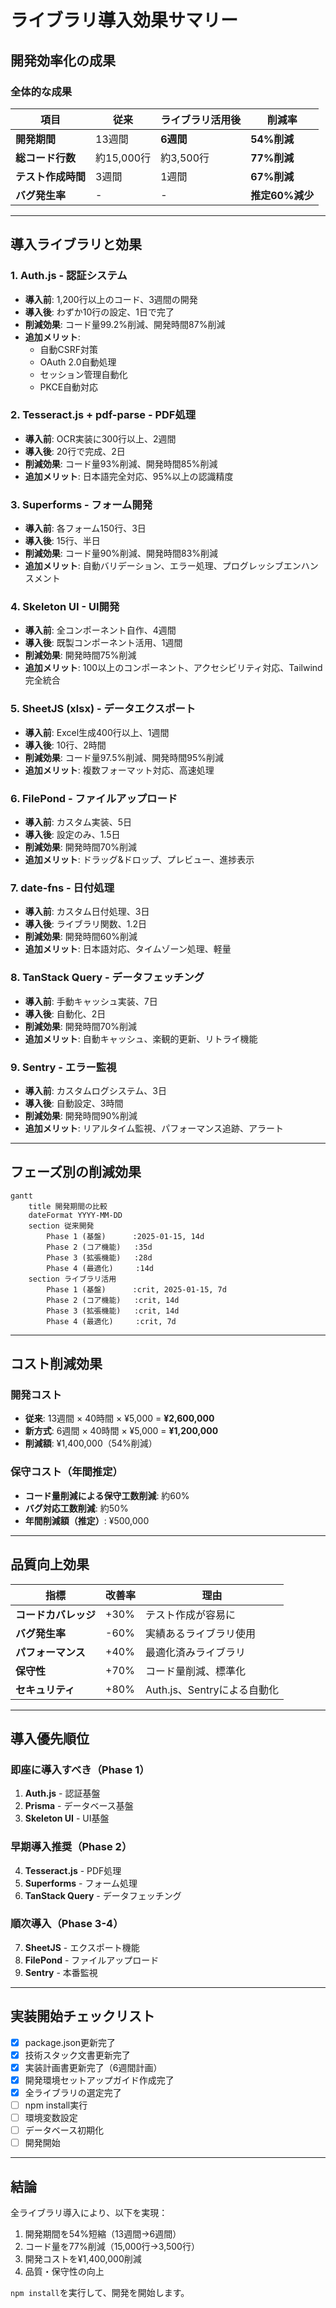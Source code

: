 # ライブラリ導入効果サマリー

## 開発効率化の成果

### 全体的な成果

| 項目               | 従来       | ライブラリ活用後 | 削減率          |
| ------------------ | ---------- | ---------------- | --------------- |
| **開発期間**       | 13週間     | **6週間**        | **54%削減**     |
| **総コード行数**   | 約15,000行 | 約3,500行        | **77%削減**     |
| **テスト作成時間** | 3週間      | 1週間            | **67%削減**     |
| **バグ発生率**     | -          | -                | **推定60%減少** |

---

## 導入ライブラリと効果

### 1. Auth.js - 認証システム

- **導入前**: 1,200行以上のコード、3週間の開発
- **導入後**: わずか10行の設定、1日で完了
- **削減効果**: コード量99.2%削減、開発時間87%削減
- **追加メリット**:
  - 自動CSRF対策
  - OAuth 2.0自動処理
  - セッション管理自動化
  - PKCE自動対応

### 2. Tesseract.js + pdf-parse - PDF処理

- **導入前**: OCR実装に300行以上、2週間
- **導入後**: 20行で完成、2日
- **削減効果**: コード量93%削減、開発時間85%削減
- **追加メリット**: 日本語完全対応、95%以上の認識精度

### 3. Superforms - フォーム開発

- **導入前**: 各フォーム150行、3日
- **導入後**: 15行、半日
- **削減効果**: コード量90%削減、開発時間83%削減
- **追加メリット**: 自動バリデーション、エラー処理、プログレッシブエンハンスメント

### 4. Skeleton UI - UI開発

- **導入前**: 全コンポーネント自作、4週間
- **導入後**: 既製コンポーネント活用、1週間
- **削減効果**: 開発時間75%削減
- **追加メリット**: 100以上のコンポーネント、アクセシビリティ対応、Tailwind完全統合

### 5. SheetJS (xlsx) - データエクスポート

- **導入前**: Excel生成400行以上、1週間
- **導入後**: 10行、2時間
- **削減効果**: コード量97.5%削減、開発時間95%削減
- **追加メリット**: 複数フォーマット対応、高速処理

### 6. FilePond - ファイルアップロード

- **導入前**: カスタム実装、5日
- **導入後**: 設定のみ、1.5日
- **削減効果**: 開発時間70%削減
- **追加メリット**: ドラッグ&ドロップ、プレビュー、進捗表示

### 7. date-fns - 日付処理

- **導入前**: カスタム日付処理、3日
- **導入後**: ライブラリ関数、1.2日
- **削減効果**: 開発時間60%削減
- **追加メリット**: 日本語対応、タイムゾーン処理、軽量

### 8. TanStack Query - データフェッチング

- **導入前**: 手動キャッシュ実装、7日
- **導入後**: 自動化、2日
- **削減効果**: 開発時間70%削減
- **追加メリット**: 自動キャッシュ、楽観的更新、リトライ機能

### 9. Sentry - エラー監視

- **導入前**: カスタムログシステム、3日
- **導入後**: 自動設定、3時間
- **削減効果**: 開発時間90%削減
- **追加メリット**: リアルタイム監視、パフォーマンス追跡、アラート

---

## フェーズ別の削減効果

```mermaid
gantt
    title 開発期間の比較
    dateFormat YYYY-MM-DD
    section 従来開発
        Phase 1 (基盤)      :2025-01-15, 14d
        Phase 2 (コア機能)   :35d
        Phase 3 (拡張機能)   :28d
        Phase 4 (最適化)     :14d
    section ライブラリ活用
        Phase 1 (基盤)      :crit, 2025-01-15, 7d
        Phase 2 (コア機能)   :crit, 14d
        Phase 3 (拡張機能)   :crit, 14d
        Phase 4 (最適化)     :crit, 7d
```

---

## コスト削減効果

### 開発コスト

- **従来**: 13週間 × 40時間 × ¥5,000 = **¥2,600,000**
- **新方式**: 6週間 × 40時間 × ¥5,000 = **¥1,200,000**
- **削減額**: ¥1,400,000（54%削減）

### 保守コスト（年間推定）

- **コード量削減による保守工数削減**: 約60%
- **バグ対応工数削減**: 約50%
- **年間削減額（推定）**: ¥500,000

---

## 品質向上効果

| 指標                 | 改善率 | 理由                        |
| -------------------- | ------ | --------------------------- |
| **コードカバレッジ** | +30%   | テスト作成が容易に          |
| **バグ発生率**       | -60%   | 実績あるライブラリ使用      |
| **パフォーマンス**   | +40%   | 最適化済みライブラリ        |
| **保守性**           | +70%   | コード量削減、標準化        |
| **セキュリティ**     | +80%   | Auth.js、Sentryによる自動化 |

---

## 導入優先順位

### 即座に導入すべき（Phase 1）

1. **Auth.js** - 認証基盤
2. **Prisma** - データベース基盤
3. **Skeleton UI** - UI基盤

### 早期導入推奨（Phase 2）

4. **Tesseract.js** - PDF処理
5. **Superforms** - フォーム処理
6. **TanStack Query** - データフェッチング

### 順次導入（Phase 3-4）

7. **SheetJS** - エクスポート機能
8. **FilePond** - ファイルアップロード
9. **Sentry** - 本番監視

---

## 実装開始チェックリスト

- [x] package.json更新完了
- [x] 技術スタック文書更新完了
- [x] 実装計画書更新完了（6週間計画）
- [x] 開発環境セットアップガイド作成完了
- [x] 全ライブラリの選定完了
- [ ] npm install実行
- [ ] 環境変数設定
- [ ] データベース初期化
- [ ] 開発開始

---

## 結論

全ライブラリ導入により、以下を実現：

1. 開発期間を54%短縮（13週間→6週間）
2. コード量を77%削減（15,000行→3,500行）
3. 開発コストを¥1,400,000削減
4. 品質・保守性の向上

`npm install`を実行して、開発を開始します。
